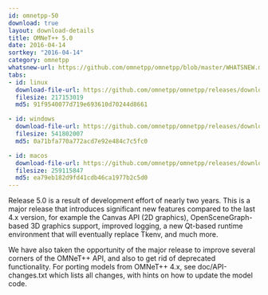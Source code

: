 ```yaml
---
id: omnetpp-50
download: true
layout: download-details
title: OMNeT++ 5.0
date: 2016-04-14
sortkey: "2016-04-14"
category: omnetpp
whatsnew-url: https://github.com/omnetpp/omnetpp/blob/master/WHATSNEW.md#omnet-50-april-2016
tabs:
- id: linux
  download-file-url: https://github.com/omnetpp/omnetpp/releases/download/omnetpp-5.0/omnetpp-5.0-src.tgz
  filesize: 217153019
  md5: 91f9540077d719e693610d70244d8661

- id: windows
  download-file-url: https://github.com/omnetpp/omnetpp/releases/download/omnetpp-5.0/omnetpp-5.0-src-windows.zip
  filesize: 541802007
  md5: 0a71bfa770a772acd7e92e484c7c5fc0

- id: macos
  download-file-url: https://github.com/omnetpp/omnetpp/releases/download/omnetpp-5.0/omnetpp-5.0-src-macosx.tgz
  filesize: 259115847
  md5: ea79eb182d9fd41cdb46ca1977b2c5d0
---
```


Release 5.0 is a result of development effort of nearly two years. This is a
major release that introduces significant new features compared to the last 4.x
version, for example the Canvas API (2D graphics), OpenSceneGraph-based 3D
graphics support, improved logging, a new Qt-based runtime environment that will
eventually replace Tkenv, and much more.

We have also taken the opportunity of the major release to improve several
corners of the OMNeT++ API, and also to get rid of deprecated functionality. For
porting models from OMNeT++ 4.x, see doc/API-changes.txt which lists all
changes, with hints on how to update the model code.

